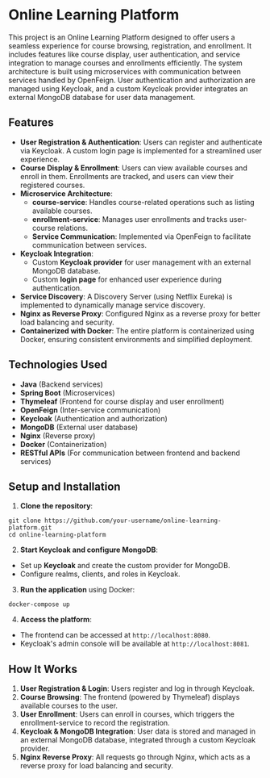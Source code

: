 # Online Learning Platform

This project is an Online Learning Platform designed to offer users a seamless experience for course browsing, registration, and enrollment. It includes features like course display, user authentication, and service integration to manage courses and enrollments efficiently. The system architecture is built using microservices with communication between services handled by OpenFeign. User authentication and authorization are managed using Keycloak, and a custom Keycloak provider integrates an external MongoDB database for user data management.

## Features
- **User Registration & Authentication**: Users can register and authenticate via Keycloak. A custom login page is implemented for a streamlined user experience.
- **Course Display & Enrollment**: Users can view available courses and enroll in them. Enrollments are tracked, and users can view their registered courses.
- **Microservice Architecture**:
  - **course-service**: Handles course-related operations such as listing available courses.
  - **enrollment-service**: Manages user enrollments and tracks user-course relations.
  - **Service Communication**: Implemented via OpenFeign to facilitate communication between services.
- **Keycloak Integration**:
  - Custom **Keycloak provider** for user management with an external MongoDB database.
  - Custom **login page** for enhanced user experience during authentication.
- **Service Discovery**: A Discovery Server (using Netflix Eureka) is implemented to dynamically manage service discovery.
- **Nginx as Reverse Proxy**: Configured Nginx as a reverse proxy for better load balancing and security.
- **Containerized with Docker**: The entire platform is containerized using Docker, ensuring consistent environments and simplified deployment.

## Technologies Used
- **Java** (Backend services)
- **Spring Boot** (Microservices)
- **Thymeleaf** (Frontend for course display and user enrollment)
- **OpenFeign** (Inter-service communication)
- **Keycloak** (Authentication and authorization)
- **MongoDB** (External user database)
- **Nginx** (Reverse proxy)
- **Docker** (Containerization)
- **RESTful APIs** (For communication between frontend and backend services)

## Setup and Installation
1. **Clone the repository**:
```
git clone https://github.com/your-username/online-learning-platform.git
cd online-learning-platform
```
2. **Start Keycloak and configure MongoDB**:
- Set up **Keycloak** and create the custom provider for MongoDB.
- Configure realms, clients, and roles in Keycloak.
3. **Run the application** using Docker:
```
docker-compose up
```
4. **Access the platform**:
- The frontend can be accessed at ```http://localhost:8080```.
- Keycloak's admin console will be available at ```http://localhost:8081```.

## How It Works
1. **User Registration & Login**: Users register and log in through Keycloak.
2. **Course Browsing**: The frontend (powered by Thymeleaf) displays available courses to the user.
3. **User Enrollment**: Users can enroll in courses, which triggers the enrollment-service to record the registration.
4. **Keycloak & MongoDB Integration**: User data is stored and managed in an external MongoDB database, integrated through a custom Keycloak provider.
5. **Nginx Reverse Proxy**: All requests go through Nginx, which acts as a reverse proxy for load balancing and security.
